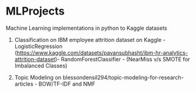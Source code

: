 # MLProjects
Machine Learning implementations in python to Kaggle datasets

1. Classification on IBM employee attrition dataset on Kaggle                        - LogisticRegression <br>
   (https://www.kaggle.com/datasets/pavansubhasht/ibm-hr-analytics-attrition-dataset)- RandomForestClassifier - (NearMiss v/s SMOTE for Imbalanced Classes)

2. Topic Modeling on blessondensil294/topic-modeling-for-research-articles - BOW/TF-IDF and NMF
